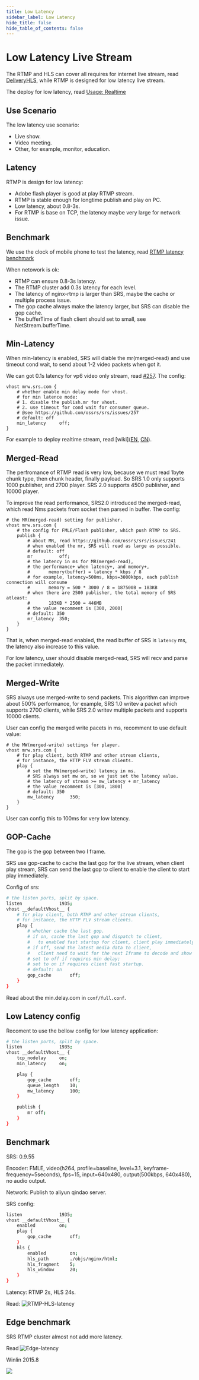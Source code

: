 ```yaml
---
title: Low Latency
sidebar_label: Low Latency
hide_title: false
hide_table_of_contents: false
---
```


# Low Latency Live Stream

The RTMP and HLS can cover all requires for internet live stream,
read  [DeliveryHLS](./delivery-hls),
while RTMP is designed for low latency live stream.

The deploy for low latency, read [Usage: Realtime](./sample-realtime)

## Use Scenario

The low latency use scenario:
* Live show.
* Video meeting.
* Other, for example, monitor, education.

## Latency

RTMP is design for low latency:
* Adobe flash player is good at play RTMP stream.
* RTMP is stable enough for longtime publish and play on PC.
* Low latency, about 0.8-3s.
* For RTMP is base on TCP, the latency maybe very large for network issue.

## Benchmark

We use the clock of mobile phone to test the latency,
read [RTMP latency benchmark](http://blog.csdn.net/win_lin/article/details/12615591)

When netowork is ok:
* RTMP can ensure 0.8-3s latency.
* The RTMP cluster add 0.3s latency for each level.
* The latency of nginx-rtmp is larger than SRS, maybe the cache or multiple process issue.
* The gop cache always make the latency larger, but SRS can disable the gop cache.
* The bufferTime of flash client should set to small, see NetStream.bufferTime.

## Min-Latency

When min-latency is enabled, SRS will diable the mr(merged-read) and use timeout cond wait, to send about 1-2 video packets when got it.

We can got 0.1s latency for vp6 video only stream, read [#257](https://github.com/ossrs/srs/issues/257#issuecomment-66773208). The config:

```
vhost mrw.srs.com {
    # whether enable min delay mode for vhost.
    # for min latence mode:
    # 1. disable the publish.mr for vhost.
    # 2. use timeout for cond wait for consumer queue.
    # @see https://github.com/ossrs/srs/issues/257
    # default: off
    min_latency     off;
}
```

For example to deploy realtime stream, read [wiki]([EN](./sample-realtime), [CN](./sample-realtime)).

## Merged-Read

The perfromance of RTMP read is very low, because we must read 1byte chunk type, then chunk header, finally payload. So SRS 1.0 only supports 1000 publisher, and 2700 player. SRS 2.0 supports 4500 publisher, and 10000 player.

To improve the read performance, SRS2.0 introduced the merged-read, which read Nms packets from socket then parsed in buffer. The config:

```
# the MR(merged-read) setting for publisher.
vhost mrw.srs.com {
    # the config for FMLE/Flash publisher, which push RTMP to SRS.
    publish {
        # about MR, read https://github.com/ossrs/srs/issues/241
        # when enabled the mr, SRS will read as large as possible.
        # default: off
        mr          off;
        # the latency in ms for MR(merged-read),
        # the performance+ when latency+, and memory+,
        #       memory(buffer) = latency * kbps / 8
        # for example, latency=500ms, kbps=3000kbps, each publish connection will consume
        #       memory = 500 * 3000 / 8 = 187500B = 183KB
        # when there are 2500 publisher, the total memory of SRS atleast:
        #       183KB * 2500 = 446MB
        # the value recomment is [300, 2000]
        # default: 350
        mr_latency  350;
    }
}
```

That is, when merged-read enabled, the read buffer of SRS is `latency` ms, the latency also increase to this value.

For low latency, user should disable merged-read, SRS will recv and parse the packet immediately.

## Merged-Write

SRS always use merged-write to send packets. This algorithm can improve about 500% performance, for example, SRS 1.0 writev a packet which supports 2700 clients, while SRS 2.0 writev multiple packets and supports 10000 clients.

User can config the merged write pacets in ms, recomment to use default value:

```
# the MW(merged-write) settings for player.
vhost mrw.srs.com {
    # for play client, both RTMP and other stream clients,
    # for instance, the HTTP FLV stream clients.
    play {
        # set the MW(merged-write) latency in ms.
        # SRS always set mw on, so we just set the latency value.
        # the latency of stream >= mw_latency + mr_latency
        # the value recomment is [300, 1800]
        # default: 350
        mw_latency      350;
    }
}
```

User can config this to 100ms for very low latency.

## GOP-Cache

The gop is the gop between two I frame.

SRS use gop-cache to cache the last gop for the live stream,
when client play stream, SRS can send the last gop to client
to enable the client to start play immediately.

Config of srs:

```bash
# the listen ports, split by space.
listen              1935;
vhost __defaultVhost__ {
    # for play client, both RTMP and other stream clients,
    # for instance, the HTTP FLV stream clients.
    play {
        # whether cache the last gop.
        # if on, cache the last gop and dispatch to client,
        #   to enabled fast startup for client, client play immediately.
        # if off, send the latest media data to client,
        #   client need to wait for the next Iframe to decode and show the video.
        # set to off if requires min delay;
        # set to on if requires client fast startup.
        # default: on
        gop_cache       off;
    }
}
```

Read about the min.delay.com in `conf/full.conf`.

## Low Latency config

Recoment to use the bellow config for low latency application:

```bash
# the listen ports, split by space.
listen              1935;
vhost __defaultVhost__ {
    tcp_nodelay     on;
    min_latency     on;

    play {
        gop_cache       off;
        queue_length    10;
        mw_latency      100;
    }

    publish {
        mr off;
    }
}
```

## Benchmark

SRS: 0.9.55

Encoder: FMLE, video(h264, profile=baseline, level=3.1, keyframe-frequency=5seconds), fps=15, input=640x480, 
output(500kbps, 640x480), no audio output.

Network: Publish to aliyun qindao server.

SRS config:

```bash
listen              1935;
vhost __defaultVhost__ {
    enabled         on;
    play {
        gop_cache       off;
    }
    hls {
        enabled         on;
        hls_path        ./objs/nginx/html;
        hls_fragment    5;
        hls_window      20;
    }
}
```

Latency: RTMP 2s, HLS 24s.

Read: ![RTMP-HLS-latency](/img/doc-main-concepts-low-latency-001.png)

## Edge benchmark

SRS RTMP cluster almost not add more latency.

Read ![Edge-latency](/img/doc-main-concepts-low-latency-002.png)

Winlin 2015.8

![](https://ossrs.net/gif/v1/sls.gif?site=ossrs.io&path=/lts/doc/en/v4/low-latency)



